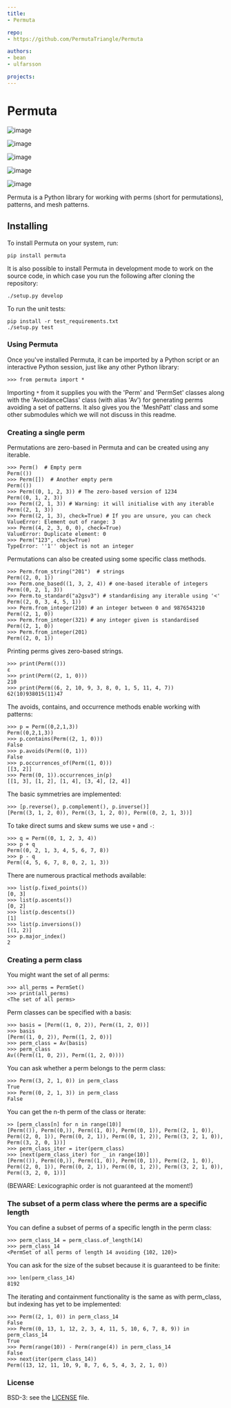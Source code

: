 ```yaml
---
title:
- Permuta

repo:
- https://github.com/PermutaTriangle/Permuta

authors:
- bean
- ulfarsson

projects:
---
```

Permuta
=======

![image](https://travis-ci.org/PermutaTriangle/Permuta.svg?branch=master%0A%20:alt:%20Travis%0A%20:target:%20https://travis-ci.org/PermutaTriangle/Permuta)

![image](https://coveralls.io/repos/github/PermutaTriangle/Permuta/badge.svg?branch=master%0A%20:alt:%20Coveralls%0A%20:target:%20https://coveralls.io/github/PermutaTriangle/Permuta?branch=master)

![image](https://img.shields.io/pypi/v/Permuta.svg%0A%20:alt:%20PyPI%0A%20:target:%20https://pypi.python.org/pypi/Permuta)

![image](https://img.shields.io/pypi/l/Permuta.svg%0A%20:target:%20https://pypi.python.org/pypi/Permuta)

![image](https://img.shields.io/pypi/pyversions/Permuta.svg%0A%20:target:%20https://pypi.python.org/pypi/Permuta)

Permuta is a Python library for working with perms (short for
permutations), patterns, and mesh patterns.

Installing
----------

To install Permuta on your system, run:

``` {.sourceCode .bash}
pip install permuta
```

It is also possible to install Permuta in development mode to work on
the source code, in which case you run the following after cloning the
repository:

``` {.sourceCode .bash}
./setup.py develop
```

To run the unit tests:

``` {.sourceCode .bash}
pip install -r test_requirements.txt
./setup.py test
```

### Using Permuta

Once you've installed Permuta, it can be imported by a Python script or
an interactive Python session, just like any other Python library:

``` {.sourceCode .python}
>>> from permuta import *
```

Importing `*` from it supplies you with the 'Perm' and 'PermSet' classes
along with the 'AvoidanceClass' class (with alias 'Av') for generating
perms avoiding a set of patterns. It also gives you the 'MeshPatt' class
and some other submodules which we will not discuss in this readme.

### Creating a single perm

Permutations are zero-based in Permuta and can be created using any
iterable.

``` {.sourceCode .python}
>>> Perm()  # Empty perm
Perm(())
>>> Perm([])  # Another empty perm
Perm(())
>>> Perm((0, 1, 2, 3)) # The zero-based version of 1234
Perm((0, 1, 2, 3))
>>> Perm((2, 1, 3)) # Warning: it will initialise with any iterable
Perm((2, 1, 3))
>>> Perm((2, 1, 3), check=True) # If you are unsure, you can check
ValueError: Element out of range: 3
>>> Perm((4, 2, 3, 0, 0), check=True)
ValueError: Duplicate element: 0
>>> Perm("123", check=True)
TypeError: ''1'' object is not an integer
```

Permutations can also be created using some specific class methods.

``` {.sourceCode .python}
>>> Perm.from_string("201")  # strings
Perm((2, 0, 1))
>>> Perm.one_based((1, 3, 2, 4)) # one-based iterable of integers
Perm((0, 2, 1, 3))
>>> Perm.to_standard("a2gsv3") # standardising any iterable using '<'
Perm((2, 0, 3, 4, 5, 1))
>>> Perm.from_integer(210) # an integer between 0 and 9876543210
Perm((2, 1, 0))
>>> Perm.from_integer(321) # any integer given is standardised
Perm((2, 1, 0))
>>> Perm.from_integer(201)
Perm((2, 0, 1))
```

Printing perms gives zero-based strings.

``` {.sourceCode .python}
>>> print(Perm(()))
ε
>>> print(Perm((2, 1, 0)))
210
>>> print(Perm((6, 2, 10, 9, 3, 8, 0, 1, 5, 11, 4, 7))
62(10)938015(11)47
```

The avoids, contains, and occurrence methods enable working with
patterns:

``` {.sourceCode .python}
>>> p = Perm((0,2,1,3))
Perm((0,2,1,3))
>>> p.contains(Perm((2, 1, 0)))
False
>>> p.avoids(Perm((0, 1)))
False
>>> p.occurrences_of(Perm((1, 0)))
[[3, 2]]
>>> Perm((0, 1)).occurrences_in(p)
[[1, 3], [1, 2], [1, 4], [3, 4], [2, 4]]
```

The basic symmetries are implemented:

``` {.sourceCode .python}
>>> [p.reverse(), p.complement(), p.inverse()]
[Perm((3, 1, 2, 0)), Perm((3, 1, 2, 0)), Perm((0, 2, 1, 3))]
```

To take direct sums and skew sums we use `+` and `-`:

``` {.sourceCode .python}
>>> q = Perm((0, 1, 2, 3, 4))
>>> p + q
Perm((0, 2, 1, 3, 4, 5, 6, 7, 8))
>>> p - q
Perm((4, 5, 6, 7, 8, 0, 2, 1, 3))
```

There are numerous practical methods available:

``` {.sourceCode .python}
>>> list(p.fixed_points())
[0, 3]
>>> list(p.ascents())
[0, 2]
>>> list(p.descents())
[1]
>>> list(p.inversions())
[(1, 2)]
>>> p.major_index()
2
```

### Creating a perm class

You might want the set of all perms:

``` {.sourceCode .python}
>>> all_perms = PermSet()
>>> print(all_perms)
<The set of all perms>
```

Perm classes can be specified with a basis:

``` {.sourceCode .python}
>>> basis = [Perm((1, 0, 2)), Perm((1, 2, 0))]
>>> basis
[Perm((1, 0, 2)), Perm((1, 2, 0))]
>>> perm_class = Av(basis)
>>> perm_class
Av((Perm((1, 0, 2)), Perm((1, 2, 0))))
```

You can ask whether a perm belongs to the perm class:

``` {.sourceCode .python}
>>> Perm((3, 2, 1, 0)) in perm_class
True
>>> Perm((0, 2, 1, 3)) in perm_class
False
```

You can get the n-th perm of the class or iterate:

``` {.sourceCode .python}
>> [perm_class[n] for n in range(10)]
[Perm(()), Perm((0,)), Perm((1, 0)), Perm((0, 1)), Perm((2, 1, 0)), Perm((2, 0, 1)), Perm((0, 2, 1)), Perm((0, 1, 2)), Perm((3, 2, 1, 0)), Perm((3, 2, 0, 1))]
>>> perm_class_iter = iter(perm_class)
>>> [next(perm_class_iter) for _ in range(10)]
[Perm(()), Perm((0,)), Perm((1, 0)), Perm((0, 1)), Perm((2, 1, 0)), Perm((2, 0, 1)), Perm((0, 2, 1)), Perm((0, 1, 2)), Perm((3, 2, 1, 0)), Perm((3, 2, 0, 1))]
```

(BEWARE: Lexicographic order is not guaranteed at the moment!)

### The subset of a perm class where the perms are a specific length

You can define a subset of perms of a specific length in the perm class:

``` {.sourceCode .python}
>>> perm_class_14 = perm_class.of_length(14)
>>> perm_class_14
<PermSet of all perms of length 14 avoiding {102, 120}>
```

You can ask for the size of the subset because it is guaranteed to be
finite:

``` {.sourceCode .python}
>>> len(perm_class_14)
8192
```

The iterating and containment functionality is the same as with
perm\_class, but indexing has yet to be implemented:

``` {.sourceCode .python}
>>> Perm((2, 1, 0)) in perm_class_14
False
>>> Perm((0, 13, 1, 12, 2, 3, 4, 11, 5, 10, 6, 7, 8, 9)) in perm_class_14
True
>>> Perm(range(10)) - Perm(range(4)) in perm_class_14
False
>>> next(iter(perm_class_14))
Perm((13, 12, 11, 10, 9, 8, 7, 6, 5, 4, 3, 2, 1, 0))
```

### License

BSD-3: see the
[LICENSE](https://github.com/PermutaTriangle/Permuta/blob/master/LICENSE)
file.
